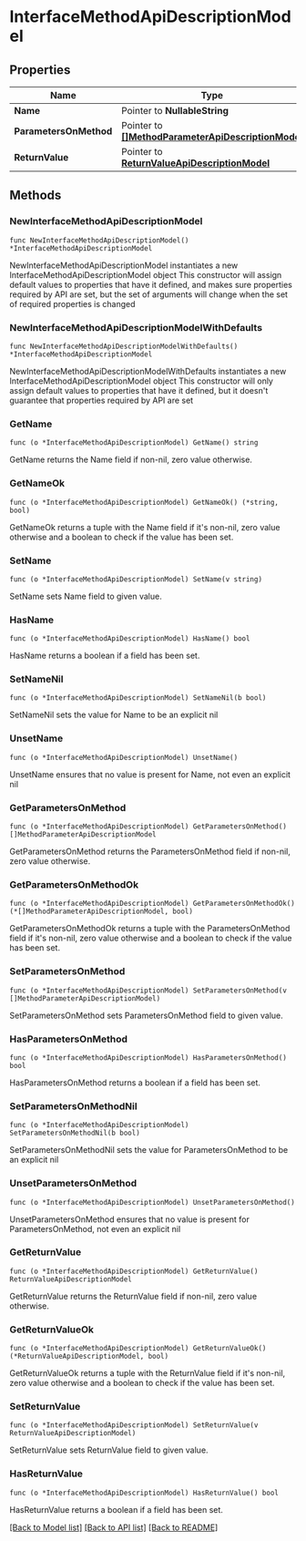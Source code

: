 # InterfaceMethodApiDescriptionModel

## Properties

Name | Type | Description | Notes
------------ | ------------- | ------------- | -------------
**Name** | Pointer to **NullableString** |  | [optional] 
**ParametersOnMethod** | Pointer to [**[]MethodParameterApiDescriptionModel**](MethodParameterApiDescriptionModel.md) |  | [optional] 
**ReturnValue** | Pointer to [**ReturnValueApiDescriptionModel**](ReturnValueApiDescriptionModel.md) |  | [optional] 

## Methods

### NewInterfaceMethodApiDescriptionModel

`func NewInterfaceMethodApiDescriptionModel() *InterfaceMethodApiDescriptionModel`

NewInterfaceMethodApiDescriptionModel instantiates a new InterfaceMethodApiDescriptionModel object
This constructor will assign default values to properties that have it defined,
and makes sure properties required by API are set, but the set of arguments
will change when the set of required properties is changed

### NewInterfaceMethodApiDescriptionModelWithDefaults

`func NewInterfaceMethodApiDescriptionModelWithDefaults() *InterfaceMethodApiDescriptionModel`

NewInterfaceMethodApiDescriptionModelWithDefaults instantiates a new InterfaceMethodApiDescriptionModel object
This constructor will only assign default values to properties that have it defined,
but it doesn't guarantee that properties required by API are set

### GetName

`func (o *InterfaceMethodApiDescriptionModel) GetName() string`

GetName returns the Name field if non-nil, zero value otherwise.

### GetNameOk

`func (o *InterfaceMethodApiDescriptionModel) GetNameOk() (*string, bool)`

GetNameOk returns a tuple with the Name field if it's non-nil, zero value otherwise
and a boolean to check if the value has been set.

### SetName

`func (o *InterfaceMethodApiDescriptionModel) SetName(v string)`

SetName sets Name field to given value.

### HasName

`func (o *InterfaceMethodApiDescriptionModel) HasName() bool`

HasName returns a boolean if a field has been set.

### SetNameNil

`func (o *InterfaceMethodApiDescriptionModel) SetNameNil(b bool)`

 SetNameNil sets the value for Name to be an explicit nil

### UnsetName
`func (o *InterfaceMethodApiDescriptionModel) UnsetName()`

UnsetName ensures that no value is present for Name, not even an explicit nil
### GetParametersOnMethod

`func (o *InterfaceMethodApiDescriptionModel) GetParametersOnMethod() []MethodParameterApiDescriptionModel`

GetParametersOnMethod returns the ParametersOnMethod field if non-nil, zero value otherwise.

### GetParametersOnMethodOk

`func (o *InterfaceMethodApiDescriptionModel) GetParametersOnMethodOk() (*[]MethodParameterApiDescriptionModel, bool)`

GetParametersOnMethodOk returns a tuple with the ParametersOnMethod field if it's non-nil, zero value otherwise
and a boolean to check if the value has been set.

### SetParametersOnMethod

`func (o *InterfaceMethodApiDescriptionModel) SetParametersOnMethod(v []MethodParameterApiDescriptionModel)`

SetParametersOnMethod sets ParametersOnMethod field to given value.

### HasParametersOnMethod

`func (o *InterfaceMethodApiDescriptionModel) HasParametersOnMethod() bool`

HasParametersOnMethod returns a boolean if a field has been set.

### SetParametersOnMethodNil

`func (o *InterfaceMethodApiDescriptionModel) SetParametersOnMethodNil(b bool)`

 SetParametersOnMethodNil sets the value for ParametersOnMethod to be an explicit nil

### UnsetParametersOnMethod
`func (o *InterfaceMethodApiDescriptionModel) UnsetParametersOnMethod()`

UnsetParametersOnMethod ensures that no value is present for ParametersOnMethod, not even an explicit nil
### GetReturnValue

`func (o *InterfaceMethodApiDescriptionModel) GetReturnValue() ReturnValueApiDescriptionModel`

GetReturnValue returns the ReturnValue field if non-nil, zero value otherwise.

### GetReturnValueOk

`func (o *InterfaceMethodApiDescriptionModel) GetReturnValueOk() (*ReturnValueApiDescriptionModel, bool)`

GetReturnValueOk returns a tuple with the ReturnValue field if it's non-nil, zero value otherwise
and a boolean to check if the value has been set.

### SetReturnValue

`func (o *InterfaceMethodApiDescriptionModel) SetReturnValue(v ReturnValueApiDescriptionModel)`

SetReturnValue sets ReturnValue field to given value.

### HasReturnValue

`func (o *InterfaceMethodApiDescriptionModel) HasReturnValue() bool`

HasReturnValue returns a boolean if a field has been set.


[[Back to Model list]](../README.md#documentation-for-models) [[Back to API list]](../README.md#documentation-for-api-endpoints) [[Back to README]](../README.md)


